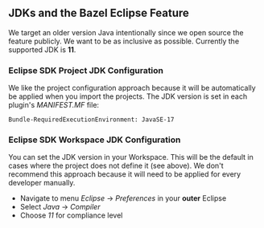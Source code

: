 ## JDKs and the Bazel Eclipse Feature

We target an older version Java intentionally since we open source the feature publicly.
We want to be as inclusive as possible.
Currently the supported JDK is **11**.

### Eclipse SDK Project JDK Configuration

We like the project configuration approach because it will be automatically be applied when you import the projects.
The JDK version is set in each plugin's *MANIFEST.MF* file:

```
Bundle-RequiredExecutionEnvironment: JavaSE-17
```

### Eclipse SDK Workspace JDK Configuration

You can set the JDK version in your Workspace.
This will be the default in cases where the project does not define it (see above).
We don't recommend this approach because it will need to be applied for every developer manually.

- Navigate to menu *Eclipse* -> *Preferences* in your **outer** Eclipse
- Select *Java* -> *Compiler*
- Choose *11* for compliance level
